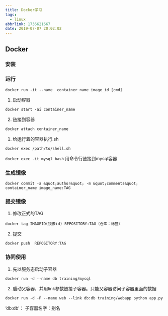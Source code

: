 ```yaml
---
title: Docker学习
tags:
  - linux
abbrlink: 1736621667
date: 2019-07-07 20:02:02
---
```


## [](#Docker "Docker")Docker

### [](#安装 "安装")安装

### [](#运行 "运行")运行

`docker run -it --name  container_name image_id [cmd]`

1.  启动容器

`docker start -ai container_name`

2.  链接到容器

`docker attach container_name`

1.  给运行着的容器执行.sh

`docker exec /path/to/shell.sh`

`docker exec -it mysql bash`  用命令行链接到mysql容器

### [](#生成镜像 "生成镜像")生成镜像

`docker commit -a &quot;author&quot; -m &quot;comments&quot; container_name image_name:TAG`

### [](#提交镜像 "提交镜像")提交镜像

1.  修改正式的TAG

`docker tag IMAGEID(镜像id) REPOSITORY:TAG（仓库：标签）`

2.  提交

`docker push  REPOSITORY:TAG`

### [](#协同使用 "协同使用")协同使用

1.  先以服务态启动子容器

`docker run -d --name db training/mysql`

2.  启动父容器，并用link参数链接子容器。只能父容器访问子容器里面的数据

`docker run -d -P --name web --link db:db training/webapp python app.py`

‘db:db’： 子容器名字：别名